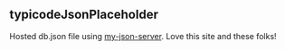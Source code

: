 ## typicodeJsonPlaceholder

Hosted db.json file using [my-json-server](https://my-json-server.typicode.com/). Love this site and these folks!
